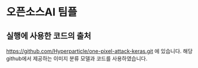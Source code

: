 # 오픈소스AI 팀플 

<!-- 주석 -->

## 실행에 사용한 코드의 출처
https://github.com/Hyperparticle/one-pixel-attack-keras.git 에 있습니다.
해당 github에서 제공하는 이미지 분류 모델과 코드를 사용하였습니다.

